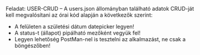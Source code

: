 Feladat: USER-CRUD – A users.json állományban található adatok CRUD-ját kell 
megvalósítani az órai kód alapján a következők szerint:
- A felületen a születési dátum datepicker legyen!
- A status-t (állapot) pipálható mezőként vegyük fel!
- Legyen lehetőség PostMan-nel is tesztelni az alkalmazást, ne csak a 
böngészőben!
